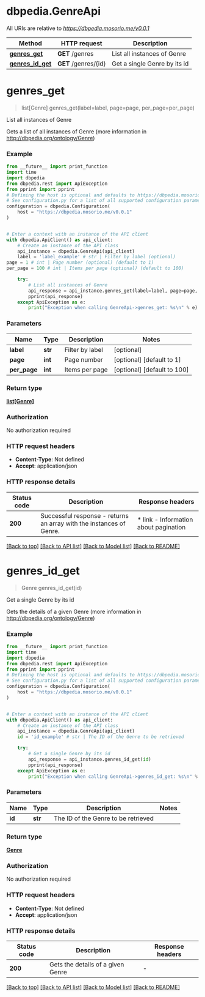 # dbpedia.GenreApi

All URIs are relative to *https://dbpedia.mosorio.me/v0.0.1*

Method | HTTP request | Description
------------- | ------------- | -------------
[**genres_get**](GenreApi.md#genres_get) | **GET** /genres | List all instances of Genre
[**genres_id_get**](GenreApi.md#genres_id_get) | **GET** /genres/{id} | Get a single Genre by its id


# **genres_get**
> list[Genre] genres_get(label=label, page=page, per_page=per_page)

List all instances of Genre

Gets a list of all instances of Genre (more information in http://dbpedia.org/ontology/Genre)

### Example

```python
from __future__ import print_function
import time
import dbpedia
from dbpedia.rest import ApiException
from pprint import pprint
# Defining the host is optional and defaults to https://dbpedia.mosorio.me/v0.0.1
# See configuration.py for a list of all supported configuration parameters.
configuration = dbpedia.Configuration(
    host = "https://dbpedia.mosorio.me/v0.0.1"
)


# Enter a context with an instance of the API client
with dbpedia.ApiClient() as api_client:
    # Create an instance of the API class
    api_instance = dbpedia.GenreApi(api_client)
    label = 'label_example' # str | Filter by label (optional)
page = 1 # int | Page number (optional) (default to 1)
per_page = 100 # int | Items per page (optional) (default to 100)

    try:
        # List all instances of Genre
        api_response = api_instance.genres_get(label=label, page=page, per_page=per_page)
        pprint(api_response)
    except ApiException as e:
        print("Exception when calling GenreApi->genres_get: %s\n" % e)
```

### Parameters

Name | Type | Description  | Notes
------------- | ------------- | ------------- | -------------
 **label** | **str**| Filter by label | [optional] 
 **page** | **int**| Page number | [optional] [default to 1]
 **per_page** | **int**| Items per page | [optional] [default to 100]

### Return type

[**list[Genre]**](Genre.md)

### Authorization

No authorization required

### HTTP request headers

 - **Content-Type**: Not defined
 - **Accept**: application/json

### HTTP response details
| Status code | Description | Response headers |
|-------------|-------------|------------------|
**200** | Successful response - returns an array with the instances of Genre. |  * link - Information about pagination <br>  |

[[Back to top]](#) [[Back to API list]](../README.md#documentation-for-api-endpoints) [[Back to Model list]](../README.md#documentation-for-models) [[Back to README]](../README.md)

# **genres_id_get**
> Genre genres_id_get(id)

Get a single Genre by its id

Gets the details of a given Genre (more information in http://dbpedia.org/ontology/Genre)

### Example

```python
from __future__ import print_function
import time
import dbpedia
from dbpedia.rest import ApiException
from pprint import pprint
# Defining the host is optional and defaults to https://dbpedia.mosorio.me/v0.0.1
# See configuration.py for a list of all supported configuration parameters.
configuration = dbpedia.Configuration(
    host = "https://dbpedia.mosorio.me/v0.0.1"
)


# Enter a context with an instance of the API client
with dbpedia.ApiClient() as api_client:
    # Create an instance of the API class
    api_instance = dbpedia.GenreApi(api_client)
    id = 'id_example' # str | The ID of the Genre to be retrieved

    try:
        # Get a single Genre by its id
        api_response = api_instance.genres_id_get(id)
        pprint(api_response)
    except ApiException as e:
        print("Exception when calling GenreApi->genres_id_get: %s\n" % e)
```

### Parameters

Name | Type | Description  | Notes
------------- | ------------- | ------------- | -------------
 **id** | **str**| The ID of the Genre to be retrieved | 

### Return type

[**Genre**](Genre.md)

### Authorization

No authorization required

### HTTP request headers

 - **Content-Type**: Not defined
 - **Accept**: application/json

### HTTP response details
| Status code | Description | Response headers |
|-------------|-------------|------------------|
**200** | Gets the details of a given Genre |  -  |

[[Back to top]](#) [[Back to API list]](../README.md#documentation-for-api-endpoints) [[Back to Model list]](../README.md#documentation-for-models) [[Back to README]](../README.md)

